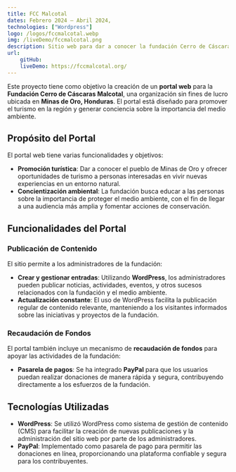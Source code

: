 ```yaml
---
title: FCC Malcotal
dates: Febrero 2024 — Abril 2024,
technologies: ["Wordpress"]
logo: /logos/fccmalcotal.webp
img: /liveDemo/fccmalcotal.png
description: Sitio web para dar a conocer la fundación Cerro de Cáscaras Malcotal (FCCMalcotal) y sus proyectos. El sitio incluye un blog, galería de fotos, y un sistema de donaciones.
url:
    gitHub: 
    liveDemo: https://fccmalcotal.org/
---
```



Este proyecto tiene como objetivo la creación de un **portal web** para la **Fundación Cerro de Cáscaras Malcotal**, una organización sin fines de lucro ubicada en **Minas de Oro, Honduras**. El portal está diseñado para promover el turismo en la región y generar conciencia sobre la importancia del medio ambiente.

## Propósito del Portal

El portal web tiene varias funcionalidades y objetivos:

- **Promoción turística**: Dar a conocer el pueblo de Minas de Oro y ofrecer oportunidades de turismo a personas interesadas en vivir nuevas experiencias en un entorno natural.
- **Concientización ambiental**: La fundación busca educar a las personas sobre la importancia de proteger el medio ambiente, con el fin de llegar a una audiencia más amplia y fomentar acciones de conservación.

## Funcionalidades del Portal

### Publicación de Contenido
El sitio permite a los administradores de la fundación:
- **Crear y gestionar entradas**: Utilizando **WordPress**, los administradores pueden publicar noticias, actividades, eventos, y otros sucesos relacionados con la fundación y el medio ambiente.
- **Actualización constante**: El uso de WordPress facilita la publicación regular de contenido relevante, manteniendo a los visitantes informados sobre las iniciativas y proyectos de la fundación.

### Recaudación de Fondos
El portal también incluye un mecanismo de **recaudación de fondos** para apoyar las actividades de la fundación:
- **Pasarela de pagos**: Se ha integrado **PayPal** para que los usuarios puedan realizar donaciones de manera rápida y segura, contribuyendo directamente a los esfuerzos de la fundación.

## Tecnologías Utilizadas

- **WordPress**: Se utilizó WordPress como sistema de gestión de contenido (CMS) para facilitar la creación de nuevas publicaciones y la administración del sitio web por parte de los administradores.
- **PayPal**: Implementado como pasarela de pago para permitir las donaciones en línea, proporcionando una plataforma confiable y segura para los contribuyentes.

